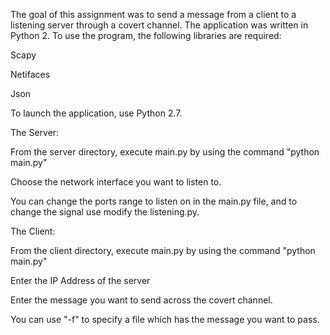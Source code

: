 The goal of this assignment was to send a message from a client to a listening server through a covert channel. The application was written in Python 2.
To use the program, the following libraries are required:

Scapy

Netifaces

Json



To launch the application, use Python 2.7. 


The Server:

From the server directory, execute main.py by using the command "python main.py"

Choose the network interface you want to listen to. 

You can change the ports range to listen on in the main.py file, and to change the signal use modify the listening.py. 



The Client: 

From the client directory, execute main.py by using the command "python main.py"

Enter the IP Address of the server

Enter the message you want to send across the covert channel. 

You can use "-f" to specify a file which has the message you want to pass. 
